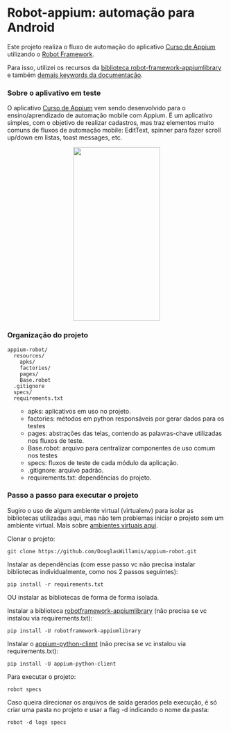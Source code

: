 # Robot-appium: automação para Android

Este projeto realiza o fluxo de automação do aplicativo [Curso de Appium](https://github.com/clarabez/appium-android-app) utilizando o [Robot Framework](https://robotframework.org/robotframework/).

Para isso, utilizei os recursos da [biblioteca robot-framework-appiumlibrary](https://github.com/serhatbolsu/robotframework-appiumlibrary) e também [demais keywords da documentação](http://serhatbolsu.github.io/robotframework-appiumlibrary/AppiumLibrary.html).

### Sobre o aplivativo em teste

O aplicativo [Curso de Appium](https://github.com/clarabez/appium-android-app) vem sendo desenvolvido para o ensino/aprendizado de automação mobile com Appium. É um aplicativo simples, com o objetivo de realizar cadastros, mas traz elementos muito comuns de fluxos de automação mobile: EditText, spinner para fazer scroll up/down em listas, toast messages, etc.

<div align="center">
<img src="https://raw.githubusercontent.com/clarabez/appium-robot/main/imagens/tela_principal_app.png" width="200" height="400">
</div>


### Organização do projeto

````
appium-robot/
  resources/
    apks/
    factories/
    pages/
    Base.robot
  .gitignore
  specs/
  requirements.txt
````

<ul>

- apks: aplicativos em uso no projeto.
- factories: métodos em python responsáveis por gerar dados para os testes
- pages: abstrações das telas, contendo as palavras-chave utilizadas nos fluxos de teste.
- Base.robot: arquivo para centralizar componentes de uso comum nos testes
- specs: fluxos de teste de cada módulo da aplicação.
- .gitignore: arquivo padrão.
- requirements.txt: dependências do projeto.

</ul>

### Passo a passo para executar o projeto

Sugiro o uso de algum ambiente virtual (virtualenv) para isolar as bibliotecas utilizadas aqui, mas não tem problemas iniciar o projeto sem um ambiente virtual. Mais sobre [ambientes virtuais aqui](https://realpython.com/lessons/creating-virtual-environment/).


Clonar o projeto:
```
git clone https://github.com/DouglasWillamis/appium-robot.git
```

Instalar as dependências (com esse passo vc não precisa instalar bibliotecas individualmente, como nos 2 passos seguintes):
```
pip install -r requirements.txt
```

OU instalar as bibliotecas de forma de forma isolada.

Instalar a biblioteca [robotframework-appiumlibrary](http://serhatbolsu.github.io/robotframework-appiumlibrary/AppiumLibrary.html) (não precisa se vc instalou via requirements.txt):
```
pip install -U robotframework-appiumlibrary
```

Instalar o [appium-python-client](https://pypi.org/project/Appium-Python-Client/) (não precisa se vc instalou via requirements.txt):
```
pip install -U appium-python-client
```

Para executar o projeto:
```
robot specs
```

Caso queira direcionar os arquivos de saída gerados pela execução, é só criar uma pasta no projeto e usar a flag -d indicando o nome da pasta:
```
robot -d logs specs
```